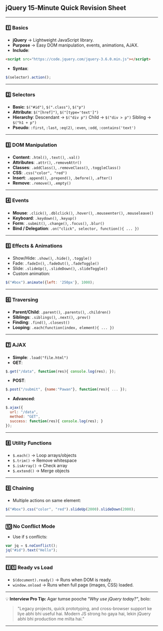 ## **jQuery 15‑Minute Quick Revision Sheet**

---

### **1️⃣ Basics**

* **jQuery** → Lightweight JavaScript library.
* **Purpose** → Easy DOM manipulation, events, animations, AJAX.
* **Include**:

```html
<script src="https://code.jquery.com/jquery-3.6.0.min.js"></script>
```

* **Syntax**:

```js
$(selector).action();
```

---

### **2️⃣ Selectors**

* **Basic**:
  `$("#id")`, `$(".class")`, `$("p")`
* **Attribute**:
  `$("[href]")`, `$("[type='text']")`
* **Hierarchy**:
  Descendant → `$("div p")`
  Child → `$("div > p")`
  Sibling → `$("h1 + p")`
* **Pseudo**:
  `:first`, `:last`, `:eq(2)`, `:even`, `:odd`, `:contains('text')`

---

### **3️⃣ DOM Manipulation**

* **Content**: `.html()`, `.text()`, `.val()`
* **Attributes**: `.attr()`, `.removeAttr()`
* **Classes**: `.addClass()`, `.removeClass()`, `.toggleClass()`
* **CSS**: `.css("color", "red")`
* **Insert**: `.append()`, `.prepend()`, `.before()`, `.after()`
* **Remove**: `.remove()`, `.empty()`

---

### **4️⃣ Events**

* **Mouse**: `.click()`, `.dblclick()`, `.hover()`, `.mouseenter()`, `.mouseleave()`
* **Keyboard**: `.keydown()`, `.keyup()`
* **Form**: `.submit()`, `.change()`, `.focus()`, `.blur()`
* **Bind / Delegation**:
  `.on("click", selector, function(){ ... })`

---

### **5️⃣ Effects & Animations**

* Show/Hide: `.show()`, `.hide()`, `.toggle()`
* Fade: `.fadeIn()`, `.fadeOut()`, `.fadeToggle()`
* Slide: `.slideUp()`, `.slideDown()`, `.slideToggle()`
* Custom animation:

```js
$("#box").animate({left: '250px'}, 1000);
```

---

### **6️⃣ Traversing**

* **Parent/Child**: `.parent()`, `.parents()`, `.children()`
* **Siblings**: `.siblings()`, `.next()`, `.prev()`
* **Finding**: `.find()`, `.closest()`
* **Looping**: `.each(function(index, element){ ... })`

---

### **7️⃣ AJAX**

* **Simple**: `.load("file.html")`
* **GET**:

```js
$.get("/data", function(res){ console.log(res); });
```

* **POST**:

```js
$.post("/submit", {name:"Pawan"}, function(res){ ... });
```

* **Advanced**:

```js
$.ajax({
  url: "/data",
  method: "GET",
  success: function(res){ console.log(res); }
});
```

---

### **8️⃣ Utility Functions**

* `$.each()` → Loop arrays/objects
* `$.trim()` → Remove whitespace
* `$.isArray()` → Check array
* `$.extend()` → Merge objects

---

### **9️⃣ Chaining**

* Multiple actions on same element:

```js
$("#box").css("color", "red").slideUp(2000).slideDown(2000);
```

---

### **🔟 No Conflict Mode**

* Use if `$` conflicts:

```js
var jq = $.noConflict();
jq("#id").text("Hello");
```

---

### **1️⃣1️⃣ Ready vs Load**

* `$(document).ready()` → Runs when DOM is ready.
* `window.onload` → Runs when full page (images, CSS) loaded.

---

💡 **Interview Pro Tip:**
Agar tumse pooche *"Why use jQuery today?"*, bolo:

> "Legacy projects, quick prototyping, and cross-browser support ke liye abhi bhi useful hai. Modern JS strong ho gaya hai, lekin jQuery abhi bhi production me milta hai."

---

